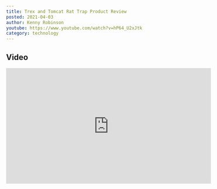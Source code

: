 ```yaml
---
title: Trex and Tomcat Rat Trap Product Review
posted: 2021-04-03
author: Kenny Robinson
youtube: https://www.youtube.com/watch?v=hP64_U2xJtk
category: technology
---
```


## Video

<iframe width="560" height="315" src="https://www.youtube.com/embed/?v=hP64_U2xJtk" frameborder="0" allow="autoplay; encrypted-media" allowfullscreen class="youtube"></iframe>

